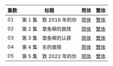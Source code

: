 <auto-generated-table>

| 集数 | 标题 | 简体 | 繁体 |
| - | - | - | - |
| 01 | 第 1 集　致 2016 年的你 | [简体](https://raw.githubusercontent.com/SweetSub/SweetSub/master/Archive/Takopii%20no%20Genzai/%5BSweetSub%5D%20Takopii%20no%20Genzai%20-%2001.chs.ass) | [繁体](https://raw.githubusercontent.com/SweetSub/SweetSub/master/Archive/Takopii%20no%20Genzai/%5BSweetSub%5D%20Takopii%20no%20Genzai%20-%2001.cht.ass) |
| 02 | 第 2 集　章鱼噼的救赎 | [简体](https://raw.githubusercontent.com/SweetSub/SweetSub/master/Archive/Takopii%20no%20Genzai/%5BSweetSub%5D%20Takopii%20no%20Genzai%20-%2002.chs.ass) | [繁体](https://raw.githubusercontent.com/SweetSub/SweetSub/master/Archive/Takopii%20no%20Genzai/%5BSweetSub%5D%20Takopii%20no%20Genzai%20-%2002.cht.ass) |
| 03 | 第 3 集　章鱼噼的认罪 | [简体](https://raw.githubusercontent.com/SweetSub/SweetSub/master/Archive/Takopii%20no%20Genzai/%5BSweetSub%5D%20Takopii%20no%20Genzai%20-%2003.chs.ass) | [繁体](https://raw.githubusercontent.com/SweetSub/SweetSub/master/Archive/Takopii%20no%20Genzai/%5BSweetSub%5D%20Takopii%20no%20Genzai%20-%2003.cht.ass) |
| 04 | 第 4 集　东的救赎 | [简体](https://raw.githubusercontent.com/SweetSub/SweetSub/master/Archive/Takopii%20no%20Genzai/%5BSweetSub%5D%20Takopii%20no%20Genzai%20-%2004.chs.ass) | [繁体](https://raw.githubusercontent.com/SweetSub/SweetSub/master/Archive/Takopii%20no%20Genzai/%5BSweetSub%5D%20Takopii%20no%20Genzai%20-%2004.cht.ass) |
| 05 | 第 5 集　致 2022 年的你 | [简体](https://raw.githubusercontent.com/SweetSub/SweetSub/master/Archive/Takopii%20no%20Genzai/%5BSweetSub%5D%20Takopii%20no%20Genzai%20-%2005.chs.ass) | [繁体](https://raw.githubusercontent.com/SweetSub/SweetSub/master/Archive/Takopii%20no%20Genzai/%5BSweetSub%5D%20Takopii%20no%20Genzai%20-%2005.cht.ass) |

</auto-generated-table>